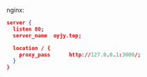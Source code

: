nginx:

```json
server {
  listen 80;
  server_name  oyjy.top;

  location / {
    proxy_pass      http://127.0.0.1:3000/;
  }
}
```
